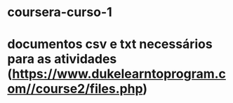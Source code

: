 # coursera-curso-1
# documentos csv e txt necessários para as atividades (https://www.dukelearntoprogram.com//course2/files.php)
